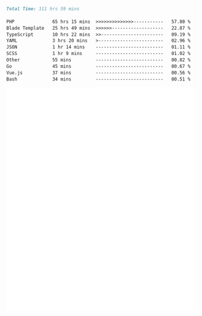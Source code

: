 <!--START_SECTION:waka-->

```markdown
Total Time: 111 hrs 59 mins

PHP              65 hrs 15 mins  >>>>>>>>>>>>>>-----------   57.80 %
Blade Template   25 hrs 49 mins  >>>>>>-------------------   22.87 %
TypeScript       10 hrs 22 mins  >>-----------------------   09.19 %
YAML             3 hrs 20 mins   >------------------------   02.96 %
JSON             1 hr 14 mins    -------------------------   01.11 %
SCSS             1 hr 9 mins     -------------------------   01.02 %
Other            55 mins         -------------------------   00.82 %
Go               45 mins         -------------------------   00.67 %
Vue.js           37 mins         -------------------------   00.56 %
Bash             34 mins         -------------------------   00.51 %
```

<!--END_SECTION:waka-->
<p align="center">
    <img src="https://raw.githubusercontent.com/rjp2525/rjp2525/output/generated/overview.svg">
    <img src="https://raw.githubusercontent.com/rjp2525/rjp2525/output/generated/languages.svg">
</p>
